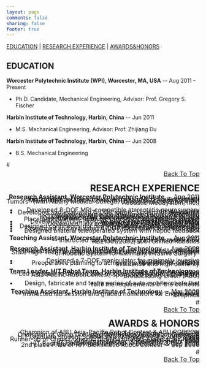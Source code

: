 ```yaml
---
layout: page
comments: false
sharing: false
footer: true
---
```

<a name="TOP"></a>
[EDUCATION](#EDUCATION)  |  [RESEARCH EXPERIENCE](#RESEARCH)  |  [AWARDS&HONORS](#AWARD)


<a name="EDUCATION"></a>

## EDUCATION


**Worcester Polytechnic Institute (WPI), Worcester, MA, USA** -- Aug 2011 - Present  
  - Ph.D. Candidate, Mechanical Engineering, Advisor: Prof. Gregory S. Fischer


**Harbin Institute of Technology, Harbin, China** -- Jun 2011  
  - M.S. Mechanical Engineering, Advisor: Prof. Zhijiang Du

**Harbin Institute of Technology, Harbin, China** -- Jun 2008  
  - B.S. Mechanical Engineering


#<div style="text-align:right;line-height:3px;"><font size="3">[Back To Top](#TOP)

<a name="RESEARCH"></a>

## RESEARCH EXPERIENCE
**Research Assistant, Worcester Polytechnic Institute** -- Aug 2011 - Present  
 -- Responsible for the robotics sections of NIH funded project "MR-Guided Precision Conformal Ablation Therapy for Brain Tumors" (with Albany Medical College, UMass Medical School and Acoustic MedSystem, Inc.)  
 * Developed 8-DOF MRI-compatible stereotatic neurosurgery robotic system  
 * Developed and evaluated 6-DOF robotic system for deep brain stimulation  
 -- Actively work on the NIH funded project "Enabling technologies for MR guided prostate interventions" and Congressionally Directed Medical Research project "Development of an MRI-Guided Intra-Prostatic Needle Placement System" (with Harvard Medical School and Johns Hopkins University)  
 * Developed 5-DOF prostate biopsy robot system, **currently approved by IRB for clinical trials**  
 * Developed fully actuated 7-DOF prostate biopsy and brachytherapy robot system  
 * Designed continuous uncoupled rotation velocity independent (CURV) needle steering model  
 * Developed and evaluated 4-DOF continuum concentric tube robot  
 * Designed bilateral teleoperated system with haptic feedback

**Teaching Assistant, Worcester Polytechnic Institute** -- Aug 2011 - Oct 2012  
 -- Instructed lab session and graded homework for RBE1001/2002/3001 Unified Robotics

**Research Assistant, Harbin Institute of Technology** -- Aug 2008 - Jun 2011  
 -- Responsible for mechanical design and optimization of China State High-Tech Development Plan funded project "Development of Robotic System for Minimally Invasive Surgery"  
 * Designed a 7-DOF manipulator for minimally invasive laparascopic surgery  
 * Preoperative planning to achieve the operation of collision avoidance and high dexterity

**Team Leader, HIT Robot Team, Harbin Institute of Technology** -- Oct 2007 - Aug 2009  
 -- Led the team to develop auto mobile robots for the 7th and 8th Asia-Pacific Robot Contest, sponsored by the Asia-Pacific Broadcasting Union (ABU)  
 * Design, fabricate and test a series of auto mobile robots that fulfil the requirements of the contests

**Teaching Assistant, Harbin Institute of Technology** -- Mar 2009 - July 2009  
 -- Instructed lab session and graded homework for Engineering Graphics

#<div style="text-align:right;line-height:3px;"><font size="3">[Back To Top](#TOP)

<a name="AWARD"></a>

## AWARDS & HONORS  
Champion of ABU Asia-Pacific Robot Contest & ABU ROBCON Award, Tokyo, Japan --	Aug 2009  
Champion of China Domestic Contest for ABU Robot Contest & Best Technology Award -- June 2009  
HIT Graduate Student Scholarship (2 times) -- Sep 2008 & Sep 2010  
Runner-up of China Domestic Contest for ABU Asia-Pacific Robot Contest -- July 2008  
Mitsubishi Electric Scholarship -- Oct 2007  
HIT People's Scholarship (5 times) -- 2005 - 2008  
HIT Best Student Award (2 times) -- Dec 2007 & Dec 2009  
2nd place Prize of HIT Biomimetic Robot Contest -- Sep 2006

#<div style="text-align:right;line-height:3px;"><font size="3">[Back To Top](#TOP)